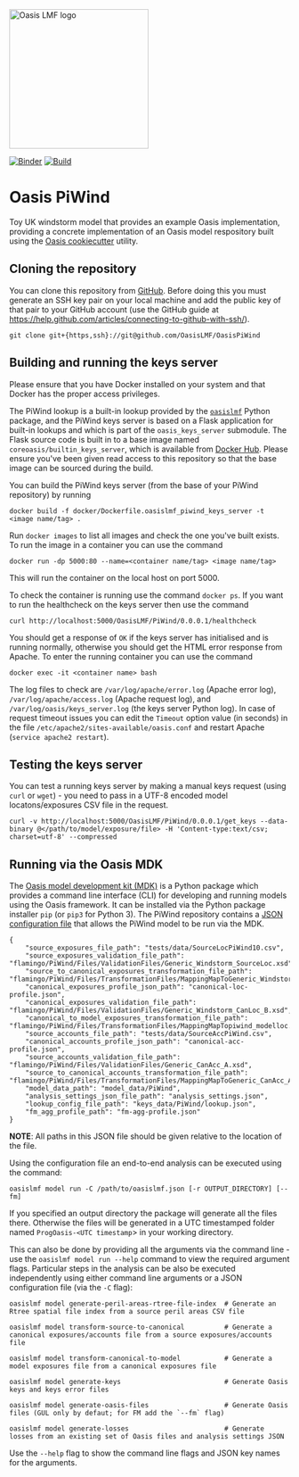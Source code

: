 <img src="https://oasislmf.org/packages/oasis_theme_package/themes/oasis_theme/assets/src/oasis-lmf-colour.png" alt="Oasis LMF logo" width="250"/>

[![Binder](https://mybinder.org/badge.svg)](https://mybinder.org/v2/gh/OasisLMF/OasisPiWind/master) [![Build](http://ci.oasislmfdev.org/buildStatus/icon?job=oasis_PiWind)](http://ci.oasislmfdev.org/blue/organizations/jenkins/oasis_PiWind)

# Oasis PiWind
Toy UK windstorm model that provides an example Oasis implementation, providing a concrete implementation of an Oasis model respository built using the <a href="https://github.com/OasisLMF/cookiecutter-OasisModel">Oasis cookiecutter</a> utility.

## Cloning the repository

You can clone this repository from <a href="https://github.com/OasisLMF/OasisPiWind" target="_blank">GitHub</a>. Before doing this you must generate an SSH key pair on your local machine and add the public key of that pair to your GitHub account (use the GitHub guide at <a href="https://help.github.com/articles/connecting-to-github-with-ssh/" target="_blank">https://help.github.com/articles/connecting-to-github-with-ssh/</a>).

    git clone git+{https,ssh}://git@github.com/OasisLMF/OasisPiWind

## Building and running the keys server

Please ensure that you have Docker installed on your system and that Docker has the proper access privileges.

The PiWind lookup is a built-in lookup provided by the <a href="https://pypi.org/project/oasislmf/" target="_blank">`oasislmf`</a> Python package, and the PiWind keys server is based on a Flask application for built-in lookups and which is part of the `oasis_keys_server` submodule. The Flask source code is built in to a base image named `coreoasis/builtin_keys_server`, which is available from <a href="https://hub.docker.com/r/coreoasis/builtin_keys_server/" target="_blank">Docker Hub</a>. Please ensure you've been given read access to this repository so that the base image can be sourced during the build.

You can build the PiWind keys server (from the base of your PiWind repository) by running

    docker build -f docker/Dockerfile.oasislmf_piwind_keys_server -t <image name/tag> .

Run `docker images` to list all images and check the one you've built exists. To run the image in a container you can use the command

    docker run -dp 5000:80 --name=<container name/tag> <image name/tag>

This will run the container on the local host on port 5000.

To check the container is running use the command `docker ps`. If you want to run the healthcheck on the keys server then use the command

    curl http://localhost:5000/OasisLMF/PiWind/0.0.0.1/healthcheck

You should get a response of `OK` if the keys server has initialised and is running normally, otherwise you should get the HTML error response from Apache. To enter the running container you can use the command

    docker exec -it <container name> bash

The log files to check are `/var/log/apache/error.log` (Apache error log), `/var/log/apache/access.log` (Apache request log), and `/var/log/oasis/keys_server.log` (the keys server Python log). In case of request timeout issues you can edit the `Timeout` option value (in seconds) in the file `/etc/apache2/sites-available/oasis.conf` and restart Apache (`service apache2 restart`).

## Testing the keys server

You can test a running keys server by making a manual keys request (using `curl` or `wget`) - you need to pass in a UTF-8 encoded model locatons/exposures CSV file in the request.

    curl -v http://localhost:5000/OasisLMF/PiWind/0.0.0.1/get_keys --data-binary @</path/to/model/exposure/file> -H 'Content-type:text/csv; charset=utf-8' --compressed

## Running via the Oasis MDK

The <a href="https://pypi.org/project/oasislmf/" target="_blank">Oasis model development kit (MDK)</a> is a Python package which provides a command line interface (CLI) for developing and running models using the Oasis framework. It can be installed via the Python package installer `pip` (or `pip3` for Python 3). The PiWind repository contains a <a href="https://github.com/OasisLMF/OasisPiWind/blob/develop/keys_data/PiWind/lookup.json" target="_blank">JSON configuration file</a> that allows the PiWind model to be run via the MDK.

    {
        "source_exposures_file_path": "tests/data/SourceLocPiWind10.csv",
        "source_exposures_validation_file_path": "flamingo/PiWind/Files/ValidationFiles/Generic_Windstorm_SourceLoc.xsd",
        "source_to_canonical_exposures_transformation_file_path": "flamingo/PiWind/Files/TransformationFiles/MappingMapToGeneric_Windstorm_CanLoc_A.xslt",
        "canonical_exposures_profile_json_path": "canonical-loc-profile.json",
        "canonical_exposures_validation_file_path": "flamingo/PiWind/Files/ValidationFiles/Generic_Windstorm_CanLoc_B.xsd",
        "canonical_to_model_exposures_transformation_file_path": "flamingo/PiWind/Files/TransformationFiles/MappingMapTopiwind_modelloc.xslt",
        "source_accounts_file_path": "tests/data/SourceAccPiWind.csv",
        "canonical_accounts_profile_json_path": "canonical-acc-profile.json",
        "source_accounts_validation_file_path": "flamingo/PiWind/Files/ValidationFiles/Generic_CanAcc_A.xsd",
        "source_to_canonical_accounts_transformation_file_path": "flamingo/PiWind/Files/TransformationFiles/MappingMapToGeneric_CanAcc_A.xslt",
        "model_data_path": "model_data/PiWind",
        "analysis_settings_json_file_path": "analysis_settings.json",
        "lookup_config_file_path": "keys_data/PiWind/lookup.json",
        "fm_agg_profile_path": "fm-agg-profile.json"
    }


**NOTE**: All paths in this JSON file should be given relative to the location of the file.

Using the configuration file an end-to-end analysis can be executed using the command:

	oasislmf model run -C /path/to/oasislmf.json [-r OUTPUT_DIRECTORY] [--fm]

If you specified an output directory the package will generate all the files there. Otherwise the files will be generated in a UTC timestamped folder named `ProgOasis-<UTC timestamp`> in your working directory.

This can also be done by providing all the arguments via the command line - use the `oasislmf model run --help` command to view the required argument flags. Particular steps in the analysis can be also be executed independently using either command line arguments or a JSON configuration file (via the `-C` flag):

    oasislmf model generate-peril-areas-rtree-file-index  # Generate an Rtree spatial file index from a source peril areas CSV file

    oasislmf model transform-source-to-canonical          # Generate a canonical exposures/accounts file from a source exposures/accounts file

    oasislmf model transform-canonical-to-model           # Generate a model exposures file from a canonical exposures file

    oasislmf model generate-keys                          # Generate Oasis keys and keys error files

    oasislmf model generate-oasis-files                   # Generate Oasis files (GUL only by defaut; for FM add the `--fm` flag)

    oasislmf model generate-losses                        # Generate losses from an existing set of Oasis files and analysis settings JSON

Use the `--help` flag to show the command line flags and JSON key names for the arguments.
